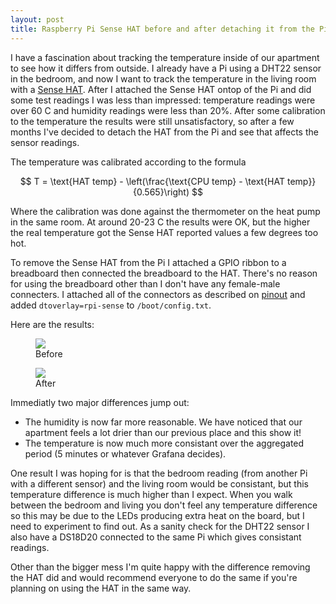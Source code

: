 ```yaml
---
layout: post
title: Raspberry Pi Sense HAT before and after detaching it from the Pi
---
```


I have a fascination about tracking the temperature inside of our apartment to see how it differs from outside. I already have a Pi using a DHT22 sensor in the bedroom, and now I want to track the temperature in the living room with a [Sense HAT](https://www.raspberrypi.org/products/sense-hat/). After I attached the Sense HAT ontop of the Pi and did some test readings I was less than impressed: temperature readings were over 60 C and humidity readings were less than 20%. After some calibration to the temperature the results were still unsatisfactory, so after a few months I've decided to detach the HAT from the Pi and see that affects the sensor readings.

<!--end excerpt-->

The temperature was calibrated according to the formula

$$
T = \text{HAT temp} - \left(\frac{\text{CPU temp} - \text{HAT temp}}{0.565}\right)
$$

Where the calibration was done against the thermometer on the heat pump in the same room. At around 20-23 C the results were OK, but the higher the real temperature got the Sense HAT reported values a few degrees too hot.

To remove the Sense HAT from the Pi I attached a GPIO ribbon to a breadboard then connected the breadboard to the HAT. There's no reason for using the breadboard other than I don't have any female-male connecters. I attached all of the connectors as described on [pinout](https://pinout.xyz/pinout/sense_hat) and added `dtoverlay=rpi-sense` to `/boot/config.txt`. 

Here are the results:

<figure class="figure">
    <img src="{{ site.url }}/assets/images/sense-hat-before.png" class="img-fluid"/>
    <figcaption class="figure-caption text-center">Before</figcaption>
</figure>
<figure class="figure">
    <img src="{{ site.url }}/assets/images/sense-hat-after.png" class="img-fluid"/>
    <figcaption class="figure-caption text-center">After</figcaption>
</figure>

Immediatly two major differences jump out:

- The humidity is now far more reasonable. We have noticed that our apartment feels a lot drier than our previous place and this show it!
- The temperature is now much more consistant over the aggregated period (5 minutes or whatever Grafana decides).

One result I was hoping for is that the bedroom reading (from another Pi with a different sensor) and the living room would be consistant, but this temperature difference is much higher than I expect. When you walk between the bedroom and living you don't feel any temperature difference so this may be due to the LEDs producing extra heat on the board, but I need to experiment to find out. As a sanity check for the DHT22 sensor I also have a DS18D20 connected to the same Pi which gives consistant readings.

Other than the bigger mess I'm quite happy with the difference removing the HAT did and would recommend everyone to do the same if you're planning on using the HAT in the same way.
